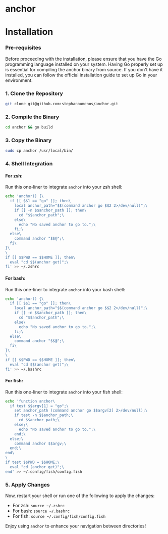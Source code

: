 # anchor

# Installation

### Pre-requisites

Before proceeding with the installation, please ensure that you have the Go programming language installed on your system. Having Go properly set up is essential for compiling the anchor binary from source. If you don't have it installed, you can follow the official installation guide to set up Go in your environment.

### 1. Clone the Repository

```bash
git clone git@github.com:stephanoumenos/anchor.git
```

### 2. Compile the Binary

```bash
cd anchor && go build
```

### 3. Copy the Binary

```bash
sudo cp anchor /usr/local/bin/
```

### 4. Shell Integration

#### For zsh:

Run this one-liner to integrate `anchor` into your zsh shell:

```bash
echo 'anchor() {\
  if [[ $$1 == "go" ]]; then\
    local anchor_path="$$(command anchor go $$2 2>/dev/null)";\
    if [[ -n $$anchor_path ]]; then\
      cd "$$anchor_path";\
    else\
      echo "No saved anchor to go to.";\
    fi;\
  else\
    command anchor "$$@";\
  fi\
}\
\
if [[ $$PWD == $$HOME ]]; then\
  eval "cd $$(anchor get)";\
fi' >> ~/.zshrc
```

#### For bash:

Run this one-liner to integrate `anchor` into your bash shell:

```bash
echo 'anchor() {\
  if [[ $$1 == "go" ]]; then\
    local anchor_path="$$(command anchor go $$2 2>/dev/null)";\
    if [[ -n $$anchor_path ]]; then\
      cd "$$anchor_path";\
    else\
      echo "No saved anchor to go to.";\
    fi;\
  else\
    command anchor "$$@";\
  fi\
}\
\
if [[ $$PWD == $$HOME ]]; then\
  eval "cd $$(anchor get)";\
fi' >> ~/.bashrc
```

#### For fish:

Run this one-liner to integrate `anchor` into your fish shell:

```bash
echo 'function anchor\
  if test $$argv[1] = "go";\
    set anchor_path (command anchor go $$argv[2] 2>/dev/null);\
    if test -n $$anchor_path;\
      cd $$anchor_path;\
    else;\
      echo "No saved anchor to go to.";\
    end;\
  else;\
    command anchor $$argv;\
  end;\
end\
\
if test $$PWD = $$HOME;\
  eval "cd (anchor get)";\
end' >> ~/.config/fish/config.fish
```

### 5. Apply Changes

Now, restart your shell or run one of the following to apply the changes:

- For zsh: `source ~/.zshrc`
- For bash: `source ~/.bashrc`
- For fish: `source ~/.config/fish/config.fish`

Enjoy using `anchor` to enhance your navigation between directories!

